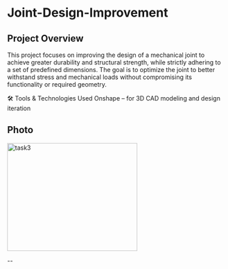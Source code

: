 # Joint-Design-Improvement


 ## Project Overview
This project focuses on improving the design of a mechanical joint to achieve greater durability and structural strength, while strictly adhering to a set of predefined dimensions. The goal is to optimize the joint to better withstand stress and mechanical loads without compromising its functionality or required geometry.

🛠️ Tools & Technologies Used
Onshape – for 3D CAD modeling and design iteration

## Photo

<img width="300" height="249" alt="task3" src="https://github.com/user-attachments/assets/a890abec-7ae7-4a8d-8daa-2df5a77fcdd1" />

--
